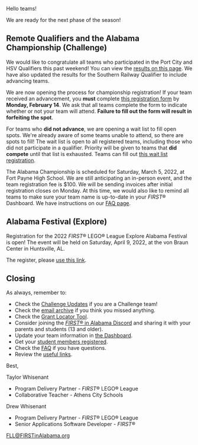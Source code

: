 Hello teams!

We are ready for the next phase of the season!

## Remote Qualifiers and the Alabama Championship (Challenge)

We would like to congratulate all teams who participated in the Port City and HSV Qualifiers this past weekend! You can view the [results on this page](https://github.com/drewwhis/first-in-alabama/blob/main/2021-2022/challenge-results.md). We have also updated the results for the Southern Railway Qualifier to include advancing teams.

We are now opening the process for championship registration! If your team received an advancement, you **must** complete [this registration form](https://forms.gle/SBMSZZo258HyS1BA7) by **Monday, February 14**. We ask that all teams complete the form to indicate whether or not your team will attend. **Failure to fill out the form will result in forfeiting the spot**.

For teams who **did not advance**, we are opening a wait list to fill open spots. We're already aware of some teams unable to attend, so there are spots to fill! The wait list is open to all registered teams, including those who did not participate in a qualifier. Priority will be given to teams that **did compete** until that list is exhausted. Teams can fill out [this wait list registration](https://forms.gle/PeqiVvWa8VvJ5PjdA).

The Alabama Championship is scheduled for Saturday, March 5, 2022, at Fort Payne High School. We are still anticipating an in-person event, and the team registration fee is \$100. We will be sending invoices after initial registration closes on Monday. At this time, we would also like to remind all teams to make sure your team name is up-to-date in your *FIRST*&reg; Dashboard. We have instructions on our [FAQ page](https://github.com/drewwhis/first-in-alabama/wiki/Frequently-Asked-Questions).


## Alabama Festival (Explore)

Registration for the 2022 *FIRST*&reg; LEGO&reg; League Explore Alabama Festival is open! The event will be held on Saturday, April 9, 2022, at the von Braun Center in Huntsville, AL.

The register, please [use this link](https://forms.gle/76KUBrRMfcq51zRr6).


## Closing

As always, remember to:
- Check the [Challenge Updates](https://firstinspiresst01.blob.core.windows.net/first-forward/fll-challenge/fll-challenge-cargo-connect-challenge-updates.pdf) if you are a Challenge team!
- Check the [email archive](https://github.com/drewwhis/first-in-alabama/tree/main/2021-2022/email-blasts) if you think you missed anything.
- Check the [Grant Locator Tool](https://www.firstinspires.org/robotics/team-grants).
- Consider joining the [*FIRST*&reg; in Alabama Discord](http://discord.gg/7eyJvm3) and sharing it with your parents and students (13 and older).
- Update your team information in [the Dashboard](https://my.firstinspires.org/Dashboard/).
- Get your [student members registered](https://www.firstinspires.org/resource-library/youth-registration-system).
- Check the [FAQ](https://github.com/drewwhis/first-in-alabama/wiki/Frequently-Asked-Questions) if you have questions.
- Review the [useful links](https://github.com/drewwhis/first-in-alabama/wiki/Useful-Links).

Best,

Taylor Whisenant
- Program Delivery Partner - *FIRST*&reg; LEGO&reg; League
- Collaborative Teacher - Athens City Schools

Drew Whisenant
- Program Delivery Partner - *FIRST*&reg; LEGO&reg; League
- Senior Applications Software Developer - *FIRST*&reg;

FLL@FIRSTinAlabama.org